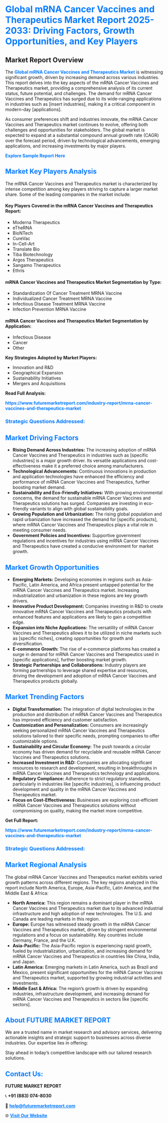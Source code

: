 <h1 style="color: #007BFF;">Global mRNA Cancer Vaccines and Therapeutics Market Report 2025-2033: Driving Factors, Growth Opportunities, and Key Players</h1>

<section id="overview">
<h2>Market Report Overview</h2>
<p>The <a href="https://www.futuremarketreport.com/industry-report/mrna-cancer-vaccines-and-therapeutics-market" style="color: #007BFF; text-decoration: none;"><strong>Global mRNA Cancer Vaccines and Therapeutics Market</strong></a> is witnessing significant growth, driven by increasing demand across various industries. This report delves into the key aspects of the mRNA Cancer Vaccines and Therapeutics market, providing a comprehensive analysis of its current status, future potential, and challenges. The demand for mRNA Cancer Vaccines and Therapeutics has surged due to its wide-ranging applications in industries such as [insert industries], making it a critical component in modern-day [applications].</p>
<p>As consumer preferences shift and industries innovate, the mRNA Cancer Vaccines and Therapeutics market continues to evolve, offering both challenges and opportunities for stakeholders. The global market is expected to expand at a substantial compound annual growth rate (CAGR) over the forecast period, driven by technological advancements, emerging applications, and increasing investments by major players.</p>
</section>

<section id="overview">
<p><a href="https://www.futuremarketreport.com/request-sample/reportId=82631" style="color: #007BFF; text-decoration: none;"><strong>Explore Sample Report Here</strong></a></p>
</section>

<section id="key-players">
<h2 style="color: #007BFF;">Market Key Players Analysis</h2>
<p>The mRNA Cancer Vaccines and Therapeutics market is characterized by intense competition among key players striving to capture a larger market share. Some of the leading companies in the market include:</p>
<h4>Key Players Covered in the mRNA Cancer Vaccines and Therapeutics Report:</h4>
<ul><li>Moderna Therapeutics</li><li>eTheRNA</li><li>BioNTech</li><li>CureVac</li><li>In-Cell-Art</li><li>Translate Bio</li><li>Tiba Biotechnology</li><li>Argos Therapeutics</li><li>Sangamo Therapeutics</li><li>Ethris</li></ul>
<h4>mRNA Cancer Vaccines and Therapeutics Market Segmentation by Type:</h4>
<ul><li>Standardization Of Cancer Treatment MRNA Vaccine</li><li>Individualized Cancer Treatment MRNA Vaccine</li><li>Infectious Disease Treatment MRNA Vaccine</li><li>Infection Prevention MRNA Vaccine</li></ul>

<h4>mRNA Cancer Vaccines and Therapeutics Market Segmentation by Application:</h4>
<ul><li>Infectious Disease</li><li>Cancer</li><li>Other</li></ul>
<p><strong>Key Strategies Adopted by Market Players:</strong></p>
<ul>
<li>Innovation and R&D</li>
<li>Geographical Expansion</li>
<li>Sustainability Initiatives</li>
<li>Mergers and Acquisitions</li>
</ul>
</section>

<section>
<p><strong>Read Full Analysis: </strong></p><a href="https://www.futuremarketreport.com/industry-report/mrna-cancer-vaccines-and-therapeutics-market" style="color: #007BFF; text-decoration: none;"><strong>https://www.futuremarketreport.com/industry-report/mrna-cancer-vaccines-and-therapeutics-market</strong></a>
<h3 style="color: #007BFF;">Strategic Questions Addressed:</h3>
</section>

<section id="driving-factors">
<h2 style="color: #007BFF;">Market Driving Factors</h2>
<ul>
<li><strong>Rising Demand Across Industries:</strong> The increasing adoption of mRNA Cancer Vaccines and Therapeutics in industries such as [specific industries] is a major growth driver. Its versatile applications and cost-effectiveness make it a preferred choice among manufacturers.</li>
<li><strong>Technological Advancements:</strong> Continuous innovations in production and application technologies have enhanced the efficiency and performance of mRNA Cancer Vaccines and Therapeutics, further boosting market demand.</li>
<li><strong>Sustainability and Eco-Friendly Initiatives:</strong> With growing environmental concerns, the demand for sustainable mRNA Cancer Vaccines and Therapeutics solutions has surged. Companies are investing in eco-friendly variants to align with global sustainability goals.</li>
<li><strong>Growing Population and Urbanization:</strong> The rising global population and rapid urbanization have increased the demand for [specific products], where mRNA Cancer Vaccines and Therapeutics plays a vital role in meeting consumer needs.</li>
<li><strong>Government Policies and Incentives:</strong> Supportive government regulations and incentives for industries using mRNA Cancer Vaccines and Therapeutics have created a conducive environment for market growth.</li>
</ul>
</section>

<section id="growth-opportunities">
<h2 style="color: #007BFF;">Market Growth Opportunities</h2>
<ul>
<li><strong>Emerging Markets:</strong> Developing economies in regions such as Asia-Pacific, Latin America, and Africa present untapped potential for the mRNA Cancer Vaccines and Therapeutics market. Increasing industrialization and urbanization in these regions are key growth drivers.</li>
<li><strong>Innovative Product Development:</strong> Companies investing in R&D to create innovative mRNA Cancer Vaccines and Therapeutics products with enhanced features and applications are likely to gain a competitive edge.</li>
<li><strong>Expansion into Niche Applications:</strong> The versatility of mRNA Cancer Vaccines and Therapeutics allows it to be utilized in niche markets such as [specific niches], creating opportunities for growth and diversification.</li>
<li><strong>E-commerce Growth:</strong> The rise of e-commerce platforms has created a surge in demand for mRNA Cancer Vaccines and Therapeutics used in [specific applications], further boosting market growth.</li>
<li><strong>Strategic Partnerships and Collaborations:</strong> Industry players are forming partnerships to leverage shared expertise and resources, driving the development and adoption of mRNA Cancer Vaccines and Therapeutics products globally.</li>
</ul>
</section>

<section id="trending-factors">
<h2 style="color: #007BFF;">Market Trending Factors</h2>
<ul>
<li><strong>Digital Transformation:</strong> The integration of digital technologies in the production and distribution of mRNA Cancer Vaccines and Therapeutics has improved efficiency and customer satisfaction.</li>
<li><strong>Customization and Personalization:</strong> Consumers are increasingly seeking personalized mRNA Cancer Vaccines and Therapeutics solutions tailored to their specific needs, prompting companies to offer customizable options.</li>
<li><strong>Sustainability and Circular Economy:</strong> The push towards a circular economy has driven demand for recyclable and reusable mRNA Cancer Vaccines and Therapeutics solutions.</li>
<li><strong>Increased Investment in R&D:</strong> Companies are allocating significant resources to research and development, resulting in breakthroughs in mRNA Cancer Vaccines and Therapeutics technology and applications.</li>
<li><strong>Regulatory Compliance:</strong> Adherence to strict regulatory standards, particularly in industries like [specific industries], is influencing product development and quality in the mRNA Cancer Vaccines and Therapeutics market.</li>
<li><strong>Focus on Cost-Effectiveness:</strong> Businesses are exploring cost-efficient mRNA Cancer Vaccines and Therapeutics solutions without compromising on quality, making the market more competitive.</li>
</ul>
</section>

<section>
<p><strong>Get Full Report: </strong></p><a href="https://www.futuremarketreport.com/industry-report/mrna-cancer-vaccines-and-therapeutics-market" style="color: #007BFF; text-decoration: none;"><strong>https://www.futuremarketreport.com/industry-report/mrna-cancer-vaccines-and-therapeutics-market</strong></a>
<h3 style="color: #007BFF;">Strategic Questions Addressed:</h3>
</section>


<section id="regional-analysis">
<h2 style="color: #007BFF;">Market Regional Analysis</h2>
<p>The global mRNA Cancer Vaccines and Therapeutics market exhibits varied growth patterns across different regions. The key regions analyzed in this report include North America, Europe, Asia-Pacific, Latin America, and the Middle East & Africa:</p>
<ul>
<li><strong>North America:</strong> This region remains a dominant player in the mRNA Cancer Vaccines and Therapeutics market due to its advanced industrial infrastructure and high adoption of new technologies. The U.S. and Canada are leading markets in this region.</li>
<li><strong>Europe:</strong> Europe has witnessed steady growth in the mRNA Cancer Vaccines and Therapeutics market, driven by stringent environmental regulations and a focus on sustainability. Key countries include Germany, France, and the U.K.</li>
<li><strong>Asia-Pacific:</strong> The Asia-Pacific region is experiencing rapid growth, fueled by industrialization, urbanization, and increasing demand for mRNA Cancer Vaccines and Therapeutics in countries like China, India, and Japan.</li>
<li><strong>Latin America:</strong> Emerging markets in Latin America, such as Brazil and Mexico, present significant opportunities for the mRNA Cancer Vaccines and Therapeutics market, supported by growing industrial activities and investments.</li>
<li><strong>Middle East & Africa:</strong> The region’s growth is driven by expanding industries, infrastructure development, and increasing demand for mRNA Cancer Vaccines and Therapeutics in sectors like [specific sectors].</li>
</ul>
</section>

<footer>
<h2 style="color: #007BFF;">About FUTURE MARKET REPORT</h2>
<p>We are a trusted name in market research and advisory services, delivering actionable insights and strategic support to businesses across diverse industries. Our expertise lies in offering:</p>

<p>Stay ahead in today’s competitive landscape with our tailored research solutions.</p>

<h2 style="color: #007BFF;">Contact Us:</h2>
<p><strong>FUTURE MARKET REPORT</strong></p>
<p>📞 <strong>+91 (883) 074-8030</strong></p>
<p>📧 <strong><a href="mailto:help@futuremarketreport.com" style="color: #007BFF;">help@futuremarketreport.com</a></strong></p>
<p>🌐 <strong><a href="https://www.futuremarketreport.com/" style="color: #007BFF;">Visit Our Website</a></strong></p>
</footer>
